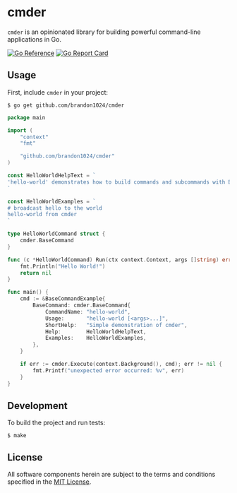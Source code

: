 # cmder

`cmder` is an opinionated library for building powerful command-line
applications in Go.

[![Go Reference](https://pkg.go.dev/badge/github.com/brandon1024/cmder.svg)](https://pkg.go.dev/github.com/brandon1024/cmder)
[![Go Report Card](https://goreportcard.com/badge/github.com/brandon1024/cmder)](https://goreportcard.com/report/github.com/brandon1024/cmder)

## Usage

First, include `cmder` in your project:

```shell
$ go get github.com/brandon1024/cmder
```

```go
package main

import (
	"context"
	"fmt"

	"github.com/brandon1024/cmder"
)

const HelloWorldHelpText = `
'hello-world' demonstrates how to build commands and subcommands with BaseCommand.
`

const HelloWorldExamples = `
# broadcast hello to the world
hello-world from cmder
`

type HelloWorldCommand struct {
	cmder.BaseCommand
}

func (c *HelloWorldCommand) Run(ctx context.Context, args []string) error {
	fmt.Println("Hello World!")
	return nil
}

func main() {
	cmd := &BaseCommandExample{
		BaseCommand: cmder.BaseCommand{
			CommandName: "hello-world",
			Usage:       "hello-world [<args>...]",
			ShortHelp:   "Simple demonstration of cmder",
			Help:        HelloWorldHelpText,
			Examples:    HelloWorldExamples,
		},
	}

	if err := cmder.Execute(context.Background(), cmd); err != nil {
		fmt.Printf("unexpected error occurred: %v", err)
	}
}
```

## Development

To build the project and run tests:

```shell
$ make
```

## License

All software components herein are subject to the terms and conditions
specified in the [MIT License](./LICENSE).

